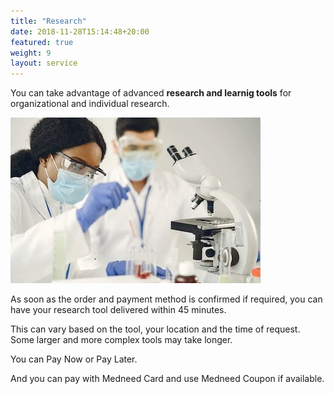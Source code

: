 ```yaml
---
title: "Research"
date: 2018-11-28T15:14:48+20:00 
featured: true
weight: 9
layout: service
---
```


You can take advantage of advanced **research and learnig tools** for organizational and individual research.

![Research Tools](/images/illustrations/research.jpg)

As soon as the order and payment method is confirmed if required, you can have your research tool delivered within 45 minutes. 

This can vary based on the tool, your location and the time of request. Some larger and more complex tools may take longer.

You can Pay Now or Pay Later.

And you can pay with Medneed Card and use Medneed Coupon if available.




